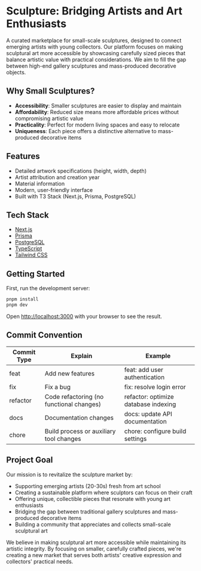# Sculpture: Bridging Artists and Art Enthusiasts

A curated marketplace for small-scale sculptures, designed to connect emerging artists with young collectors. Our platform focuses on making sculptural art more accessible by showcasing carefully sized pieces that balance artistic value with practical considerations. We aim to fill the gap between high-end gallery sculptures and mass-produced decorative objects.

## Why Small Sculptures?

- **Accessibility**: Smaller sculptures are easier to display and maintain
- **Affordability**: Reduced size means more affordable prices without compromising artistic value
- **Practicality**: Perfect for modern living spaces and easy to relocate
- **Uniqueness**: Each piece offers a distinctive alternative to mass-produced decorative items

## Features

- Detailed artwork specifications (height, width, depth)
- Artist attribution and creation year
- Material information
- Modern, user-friendly interface
- Built with T3 Stack (Next.js, Prisma, PostgreSQL)

## Tech Stack

- [Next.js](https://nextjs.org)
- [Prisma](https://prisma.io)
- [PostgreSQL](https://postgresql.org)
- [TypeScript](https://typescriptlang.org)
- [Tailwind CSS](https://tailwindcss.com)

## Getting Started

First, run the development server:

```bash
pnpm install
pnpm dev
```

Open [http://localhost:3000](http://localhost:3000) with your browser to see the result.

## Commit Convention

|Commit Type|Explain|Example|
|---|---|---|
|feat|Add new features|feat: add user authentication|
|fix|Fix a bug|fix: resolve login error|
|refactor|Code refactoring (no functional changes)|refactor: optimize database indexing|
|docs|Documentation changes|docs: update API documentation|
|chore|Build process or auxiliary tool changes|chore: configure build settings|

## Project Goal

Our mission is to revitalize the sculpture market by:

- Supporting emerging artists (20-30s) fresh from art school
- Creating a sustainable platform where sculptors can focus on their craft
- Offering unique, collectible pieces that resonate with young art enthusiasts
- Bridging the gap between traditional gallery sculptures and mass-produced decorative items
- Building a community that appreciates and collects small-scale sculptural art

We believe in making sculptural art more accessible while maintaining its artistic integrity. By focusing on smaller, carefully crafted pieces, we're creating a new market that serves both artists' creative expression and collectors' practical needs.
